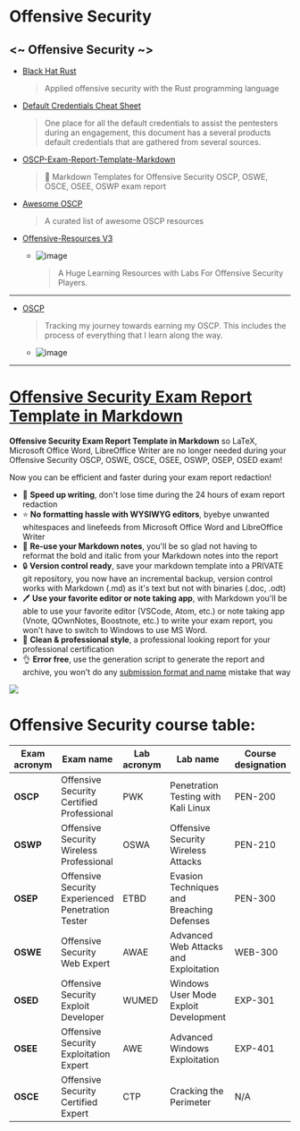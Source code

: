 # Offensive Security
## <~ Offensive Security ~>

- [Black Hat Rust](https://github.com/skerkour/black-hat-rust)
  > Applied offensive security with the Rust programming language

- [Default Credentials Cheat Sheet](https://github.com/ihebski/DefaultCreds-cheat-sheet)
  > One place for all the default credentials to assist the pentesters during an engagement, this document has a several products default credentials that are gathered from several sources.

- [OSCP-Exam-Report-Template-Markdown](https://github.com/noraj/OSCP-Exam-Report-Template-Markdown)
  > 📙 Markdown Templates for Offensive Security OSCP, OSWE, OSCE, OSEE, OSWP exam report

- [Awesome OSCP](https://github.com/0x4D31/awesome-oscp)
  > A curated list of awesome OSCP resources

- [Offensive-Resources V3](https://github.com/Zeyad-Azima/Offensive-Resources) 
  - ![image](https://user-images.githubusercontent.com/51442719/173181006-7140d702-f30b-43e8-bd8e-16dd50c83010.png)
    > A Huge Learning Resources with Labs For Offensive Security Players.

---

- [OSCP](https://github.com/austinsonger/OSCP)
  > Tracking my journey towards earning my OSCP. This includes the process of everything that I learn along the way.
    - ![image](https://user-images.githubusercontent.com/51442719/173183196-6ea415cc-b506-4f46-801f-b86e38b184dc.png)


---

# [Offensive Security Exam Report Template in Markdown](https://github.com/noraj/OSCP-Exam-Report-Template-Markdown)
**Offensive Security Exam Report Template in Markdown** so LaTeX, Microsoft Office Word, LibreOffice Writer are no longer needed during your Offensive Security OSCP, OSWE, OSCE, OSEE, OSWP, OSEP, OSED exam!

Now you can be efficient and faster during your exam report redaction!

- :rocket: **Speed up writing**, don't lose time during the 24 hours of exam report redaction
- :star: **No formatting hassle with WYSIWYG editors**, byebye unwanted whitespaces and linefeeds from Microsoft Office Word and LibreOffice Writer
- :memo: **Re-use your Markdown notes**, you'll be so glad not having to reformat the bold and italic from your Markdown notes into the report
- :lock: **Version control ready**, save your markdown template into a PRIVATE git repository, you now have an incremental backup, version control works with Markdown (.md) as it's text but not with binaries (.doc, .odt)
- :pen: **Use your favorite editor or note taking app**, with Markdown you'll be able to use your favorite editor (VSCode, Atom, etc.) or note taking app (Vnote, QOwnNotes, Boostnote, etc.) to write your exam report, you won't have to switch to Windows to use MS Word.
- :tophat: **Clean & professional style**, a professional looking report for your professional certification
- :ok_hand: **Error free**, use the generation script to generate the report and archive, you won't do any [submission format and name](https://support.offensive-security.com/oscp-exam-guide/#submission-format-and-name) mistake that way

![](https://i.imgur.com/XiXIZg3.png)

# Offensive Security course table:
Exam acronym | Exam name                                         | Lab acronym | Lab name                                  | Course designation
-------------|---------------------------------------------------|-------------|-------------------------------------------|-------------------
**OSCP**     | Offensive Security Certified Professional         | PWK         | Penetration Testing with Kali Linux       | PEN-200
**OSWP**     | Offensive Security Wireless Professional          | OSWA        | Offensive Security Wireless Attacks       | PEN-210
**OSEP**     | Offensive Security Experienced Penetration Tester | ETBD        | Evasion Techniques and Breaching Defenses | PEN-300
**OSWE**     | Offensive Security Web Expert                     | AWAE        | Advanced Web Attacks and Exploitation     | WEB-300
**OSED**     | Offensive Security Exploit Developer              | WUMED       | Windows User Mode Exploit Development     | EXP-301
**OSEE**     | Offensive Security Exploitation Expert            | AWE         | Advanced Windows Exploitation             | EXP-401
**OSCE**     | Offensive Security Certified Expert               | CTP         | Cracking the Perimeter                    | N/A
